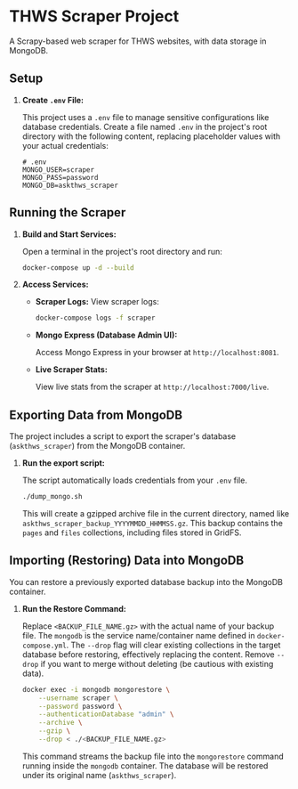 # THWS Scraper Project

A Scrapy-based web scraper for THWS websites, with data storage in MongoDB.

## Setup

1. **Create `.env` File:**

   This project uses a `.env` file to manage sensitive configurations like database credentials. Create a file named `.env` in the project's root directory with the following content, replacing placeholder values with your actual credentials:

   ```env
   # .env
   MONGO_USER=scraper
   MONGO_PASS=password
   MONGO_DB=askthws_scraper
   ```

## Running the Scraper

1. **Build and Start Services:**

   Open a terminal in the project's root directory and run:

   ```bash
   docker-compose up -d --build
   ```

1. **Access Services:**

   - **Scraper Logs:** View scraper logs:

     ```bash
     docker-compose logs -f scraper
     ```

   - **Mongo Express (Database Admin UI):**

     Access Mongo Express in your browser at `http://localhost:8081`.

   - **Live Scraper Stats:**

     View live stats from the scraper at `http://localhost:7000/live`.

## Exporting Data from MongoDB

The project includes a script to export the scraper's database (`askthws_scraper`) from the MongoDB container.

1. **Run the export script:**

   The script automatically loads credentials from your `.env` file.

   ```bash
   ./dump_mongo.sh
   ```

   This will create a gzipped archive file in the current directory, named like `askthws_scraper_backup_YYYYMMDD_HHMMSS.gz`. This backup contains the `pages` and `files` collections, including files stored in GridFS.

## Importing (Restoring) Data into MongoDB

You can restore a previously exported database backup into the MongoDB container.

1. **Run the Restore Command:**

   Replace `<BACKUP_FILE_NAME.gz>` with the actual name of your backup file. The `mongodb` is the service name/container name defined in `docker-compose.yml`.
   The `--drop` flag will clear existing collections in the target database before restoring, effectively replacing the content. Remove `--drop` if you want to merge without deleting (be cautious with existing data).

   ```bash
   docker exec -i mongodb mongorestore \
       --username scraper \
       --password password \
       --authenticationDatabase "admin" \
       --archive \
       --gzip \
       --drop < ./<BACKUP_FILE_NAME.gz>
   ```

   This command streams the backup file into the `mongorestore` command running inside the `mongodb` container. The database will be restored under its original name (`askthws_scraper`).
   